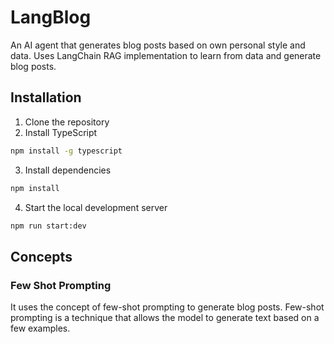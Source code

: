 # LangBlog
An AI agent that generates blog posts based on own personal style and data. Uses LangChain RAG implementation to learn from data and generate blog posts.

## Installation
1. Clone the repository
2. Install TypeScript
```bash
npm install -g typescript
```
3. Install dependencies
```bash
npm install
```
4. Start the local development server
```bash
npm run start:dev
```
## Concepts
### Few Shot Prompting
It uses the concept of few-shot prompting to generate blog posts. Few-shot prompting is a technique that allows the model to generate text based on a few examples.
